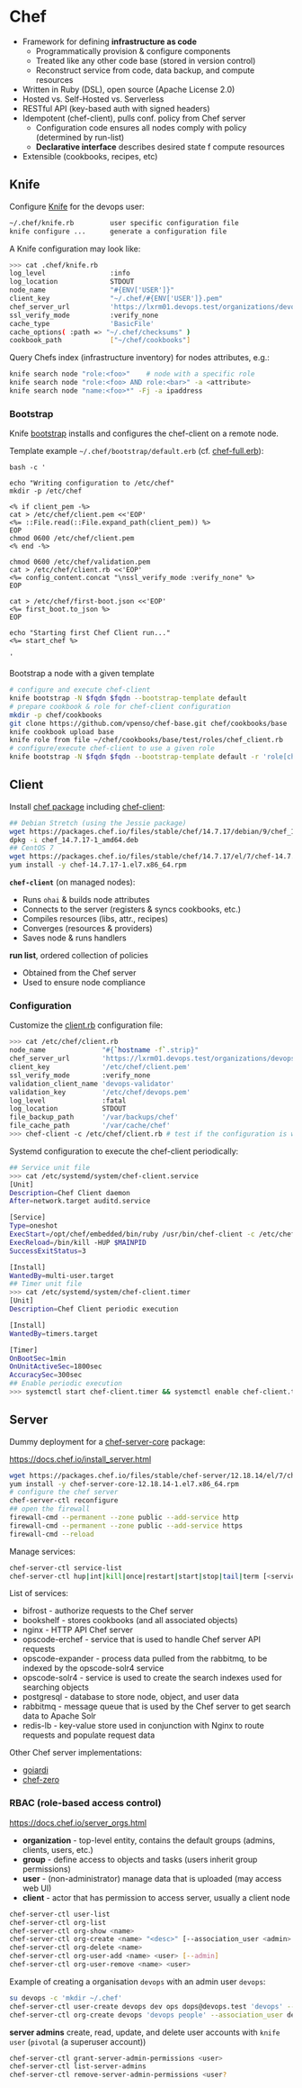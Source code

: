 


# Chef

* Framework for defining **infrastructure as code** 
  - Programmatically provision & configure components
  - Treated like any other code base (stored in version control)
  - Reconstruct service from code, data backup, and compute resources
* Written in Ruby (DSL), open source (Apache License 2.0) 
* Hosted vs. Self-Hosted  vs. Serverless 
* RESTful API (key-based auth with signed headers)
* Idempotent (chef-client), pulls conf. policy from Chef server
  - Configuration code ensures all nodes comply with policy (determined by run-list)
  - **Declarative interface** describes desired state f compute resources
* Extensible (cookbooks, recipes, etc)

## Knife

Configure [Knife](https://docs.chef.io/knife.html) for the devops user:

```bash
~/.chef/knife.rb         user specific configuration file
knife configure ...      generate a configuration file
```

A Knife configuration may look like:

```bash
>>> cat .chef/knife.rb
log_level                :info
log_location             STDOUT
node_name                "#{ENV['USER']}"
client_key               "~/.chef/#{ENV['USER']}.pem"
chef_server_url          'https://lxrm01.devops.test/organizations/devops'
ssl_verify_mode          :verify_none
cache_type               'BasicFile'
cache_options( :path => "~/.chef/checksums" )
cookbook_path            ["~/chef/cookbooks"]
```

Query Chefs index (infrastructure inventory) for nodes attributes, e.g.: 

```bash
knife search node "role:<foo>"    # node with a specific role
knife search node "role:<foo> AND role:<bar>" -a <attribute>
knife search node "name:<foo>*" -Fj -a ipaddress
```

### Bootstrap

Knife [bootstrap](https://docs.chef.io/knife_bootstrap.html) installs and configures the chef-client on a remote node.

Template example `~/.chef/bootstrap/default.erb` (cf. [chef-full.erb](https://github.com/chef/chef/blob/master/lib/chef/knife/bootstrap/templates/chef-full.erb)):

```
bash -c '

echo "Writing configuration to /etc/chef"
mkdir -p /etc/chef

<% if client_pem -%>
cat > /etc/chef/client.pem <<'EOP'
<%= ::File.read(::File.expand_path(client_pem)) %>
EOP
chmod 0600 /etc/chef/client.pem
<% end -%>

chmod 0600 /etc/chef/validation.pem
cat > /etc/chef/client.rb <<'EOP'
<%= config_content.concat "\nssl_verify_mode :verify_none" %>
EOP

cat > /etc/chef/first-boot.json <<'EOP'
<%= first_boot.to_json %>
EOP

echo "Starting first Chef Client run..."
<%= start_chef %>

'
```

Bootstrap a node with a given template

```bash
# configure and execute chef-client
knife bootstrap -N $fqdn $fqdn --bootstrap-template default
# prepare cookbook & role for chef-client configuration
mkdir -p chef/cookbooks
git clone https://github.com/vpenso/chef-base.git chef/cookbooks/base
knife cookbook upload base
knife role from file ~/chef/cookbooks/base/test/roles/chef_client.rb
# configure/execute chef-client to use a given role
knife bootstrap -N $fqdn $fqdn --bootstrap-template default -r 'role[chef_client]'
```

## Client

Install [chef package](https://downloads.chef.io/chef) including [chef-client](https://docs.chef.io/ctl_chef_client.html):

```bash
## Debian Stretch (using the Jessie package)
wget https://packages.chef.io/files/stable/chef/14.7.17/debian/9/chef_14.7.17-1_amd64.deb
dpkg -i chef_14.7.17-1_amd64.deb
## CentOS 7
wget https://packages.chef.io/files/stable/chef/14.7.17/el/7/chef-14.7.17-1.el7.x86_64.rpm
yum install -y chef-14.7.17-1.el7.x86_64.rpm
```

**`chef-client`** (on managed nodes):

* Runs `ohai` & builds node attributes
* Connects to the server (registers & syncs cookbooks, etc.)
* Compiles resources (libs, attr., recipes)
* Converges (resources & providers)
* Saves node & runs handlers

**run list**, ordered collection of policies

* Obtained from the Chef server
* Used to ensure node compliance

### Configuration

Customize the [client.rb](https://docs.chef.io/config_rb_client.html) configuration file:

```bash
>>> cat /etc/chef/client.rb
node_name              "#{`hostname -f`.strip}"
chef_server_url        'https://lxrm01.devops.test/organizations/devops'
client_key             '/etc/chef/client.pem'
ssl_verify_mode        :verify_none
validation_client_name 'devops-validator'
validation_key         '/etc/chef/devops.pem'
log_level              :fatal
log_location           STDOUT
file_backup_path       '/var/backups/chef'
file_cache_path        '/var/cache/chef'
>>> chef-client -c /etc/chef/client.rb # test if the configuration is working
```

Systemd configuration to execute the chef-client periodically:

```bash
## Service unit file
>>> cat /etc/systemd/system/chef-client.service
[Unit]
Description=Chef Client daemon
After=network.target auditd.service

[Service]
Type=oneshot
ExecStart=/opt/chef/embedded/bin/ruby /usr/bin/chef-client -c /etc/chef/client.rb -L /var/log/chef-client.log
ExecReload=/bin/kill -HUP $MAINPID
SuccessExitStatus=3

[Install]
WantedBy=multi-user.target
## Timer unit file
>>> cat /etc/systemd/system/chef-client.timer
[Unit]
Description=Chef Client periodic execution

[Install]
WantedBy=timers.target

[Timer]
OnBootSec=1min
OnUnitActiveSec=1800sec
AccuracySec=300sec
## Enable periodic execution 
>>> systemctl start chef-client.timer && systemctl enable chef-client.timer
```


## Server

Dummy deployment for a [chef-server-core](https://downloads.chef.io/chef-server) package:

<https://docs.chef.io/install_server.html>

```bash
wget https://packages.chef.io/files/stable/chef-server/12.18.14/el/7/chef-server-core-12.18.14-1.el7.x86_64.rpm
yum install -y chef-server-core-12.18.14-1.el7.x86_64.rpm
# configure the chef server
chef-server-ctl reconfigure
## open the firewall
firewall-cmd --permanent --zone public --add-service http
firewall-cmd --permanent --zone public --add-service https
firewall-cmd --reload
```

Manage services:

```bash
chef-server-ctl service-list
chef-server-ctl hup|int|kill|once|restart|start|stop|tail|term [<service>]
```

List of services:

* bifrost - authorize requests to the Chef server
* bookshelf - stores cookbooks (and all associated objects)
* nginx - HTTP API Chef server
* opscode-erchef - service that is used to handle Chef server API requests
* opscode-expander - process data pulled from the rabbitmq, to be indexed by the opscode-solr4 service
* opscode-solr4 - service is used to create the search indexes used for searching objects
* postgresql - database to store node, object, and user data
* rabbitmq - message queue that is used by the Chef server to get search data to Apache Solr
* redis-lb - key-value store used in conjunction with Nginx to route requests and populate request data

Other Chef server implementations:

* [goiardi](https://github.com/ctdk/goiardi)
* [chef-zero](https://github.com/chef/chef-zero)

### RBAC (role-based access control) 

<https://docs.chef.io/server_orgs.html>

* **organization** - top-level entity, contains the default groups (admins, clients, users, etc.)
* **group** - define access to objects and tasks (users inherit group permissions)
* **user** - (non-administrator) manage data that is uploaded (may access web  UI)
* **client** - actor that has permission to access server, usually a client node

```bash
chef-server-ctl user-list
chef-server-ctl org-list
chef-server-ctl org-show <name>
chef-server-ctl org-create <name> "<desc>" [--association_user <admin> --filename /path/to/validator.pem]
chef-server-ctl org-delete <name>
chef-server-ctl org-user-add <name> <user> [--admin]
chef-server-ctl org-user-remove <name> <user>
```

Example of creating a organisation `devops` with an admin user `devops`:

```bash
su devops -c 'mkdir ~/.chef'
chef-server-ctl user-create devops dev ops dops@devops.test 'devops' --filename /home/devops/.chef/devops.pem
chef-server-ctl org-create devops 'devops people' --association_user devops --filename /etc/chef/devops-validator.pem
```

**server admins** create, read, update, and delete user accounts with `knife user` (`pivotal` (a superuser account))

```bash
chef-server-ctl grant-server-admin-permissions <user>
chef-server-ctl list-server-admins
chef-server-ctl remove-server-admin-permissions <user?
```



